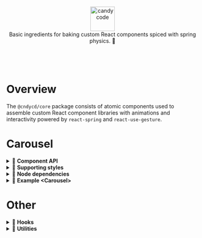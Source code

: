 &nbsp;

&nbsp;

<div align="center">
  <a href="https://candycode.co/">
    <img alt="candycode" src="https://storage.googleapis.com/candycode/candycode.svg" height="64">
  </a>
</div>
<div align="center">
  Basic ingredients for baking custom React components spiced with spring physics. 🧁
</div>

&nbsp;

&nbsp;

# Overview

The `@cndycd/core` package consists of atomic components used to assemble custom React component libraries with animations and interactivity powered by `react-spring` and `react-use-gesture`.

# Carousel

<details><summary>📃 <b>Component API</b></summary>

These atomic components can be used to assemble a custom **&lt;Carousel&gt;** component. Every rendered component accepts `className` and `style` props (as well as all other props accepted by a React DOM node). These props may be used to supplement the basic styles provided in the `styles.css` file, which must be manually added to the project and contain only the minimal CSS necessary for the carousel to function.

## Carousel state

### Provider

A **&lt;Provider&gt;** component must be the parent of all other carousel components and accepts the following props.

| **prop**                          | **default**    | type                                | **details**                                                  |
| --------------------------------- | -------------- | ----------------------------------- | ------------------------------------------------------------ |
| **totalSlides**<br />*(required)* |                | `number`                            | the value must match the length of the `children` prop passed to the **&lt;Track&gt;** component |
| **orientation**<br />             | `'horizontal'` | `'horizontal'` or `'vertical'`      | determines the orientation of the carousel track (experimental) |
| **focusMode**                     | `'auto'`       | `'auto'`, `'manual'`, or `'always'` | `'auto'` toggles keyboard, mouse, and touch interactivity based on whether or not the carousel is visible in the viewport<br /><br />`'manual'` enables interactivity when the carousel is hovered, clicked, or touched and disables it when something outside the carousel is clicked or touched<br /><br />`'always'` always enables interactivity; best when used for carousels that are permanently visible within in the viewport |
| **inViewThreshold**               | `50`           | `number`                            | the number of pixels of the carousel that must be visible in the viewport before automatically gaining focus when `focusMode` is set to `'auto'` |
| **allowGestures**                 | `true`         | `bool`                              | enable/disable mouse and touch support                       |
| **dragThreshold**                 | `50`           | `number`                            | the number of pixels the track must be panned to initiate an automatic slide change |
| **allowKeyboard**                 | `true`         | `bool`                              | enable/disable keyboard support                              |
| **keyboardMode**                  | `'standard'`   | `'standard ` or `'gaming'`          | `'standard'` listens to `↑`, `←`, `↓`,  `→` keyboard codes for moving through slides<br /><br />`'gaming'` listens to `W`, `A`, `S`, `D` in addition to all `'standard'` keys |
| **allowExpansion**                | `true`         | `bool`                              | enable/disable expanded-mode support                         |
| **allowFullscreen**               | `true`         | `bool`                              | enable/disable fullscreen-mode support                       |

## Carousel elements

### Wrapper
A **&lt;Wrapper&gt;** component must placed somewhere within the &lt;Provider&gt; component. It must contain a &lt;Track&gt; component. It may also include a &lt;Drawer&gt; component and other React nodes.

### Track
A **&lt;Track&gt;** component must be placed somewhere within the &lt;Wrapper&gt; component. It must contain one or more &lt;Slide&gt; components as direct children.

### Slide
Each **&lt;Slide&gt;** component must be placed directly under the &lt;Track&gt; component. Each &lt;Slide&gt; can only accept one direct child node.

### Drawer
A **&lt;Drawer&gt;** component may be placed somewhere within the &lt;Wrapper&gt; component, but outside the &lt;Track&gt; component. It can be used to contain one or more control elements or other React nodes.

## Controls
The following control components include built-in interactivity on click and touch events. They may be placed anywhere within the &lt;Provider&gt; component and can accept a `children` prop to wrap its behavior around any React node.

- **&lt;Start&gt;** moves to the first slide
- **&lt;Backward&gt;** moves to the previous slide
- **&lt;Forward&gt;** moves to the next slide
- **&lt;End&gt;** moves to the last slide
- **&lt;Expand&gt;** toggles expanded mode
- **&lt;Fullscreen&gt;** toggles fullscreen mode
</details>

<details><summary>📃 <b>Supporting styles</b></summary>

Use of the assembled **&lt;Carousel&gt;** component requires the following styles.

## Basic carousel functionality *(required)*

```css
.carousel {
  position: relative;
  display: flex;
  width: 100%;
  height: 100%;
  overflow: hidden;
}

.carousel-intersection-observer {
  position: relative;
  display: flex;
  width: 100%;
  height: 100%;
}

.carousel-track {
  position: relative;
  z-index: 0;
  display: flex;
  height: 100%;
}

.carousel-slide {
  min-width: 100%;
  width: 100%;
  max-width: 100%;
  min-height: 100%;
  height: 100%;
  max-height: 100%;
}

.carousel-slide > * {
  min-width: 100% !important;
  width: 100% !important;
  max-width: 100% !important;
  min-height: 100% !important;
  height: 100% !important;
  max-height: 100% !important;
}

.carousel-slide img {
  pointer-events: none !important;
  user-select: none !important;
}

.carousel-button--disabled {
  opacity: 0.5;
  cursor: not-allowed;
}
```

## Gesture functionality *(optional)*

```css
.carousel--gestures {
  touch-action: none;
}

.carousel--gestures * {
  user-select: none;
}
```

## Expansion functionality *(optional)*

```css
.carousel--expanded {
  position: fixed;
  left: 0;
  right: 0;
  top: 0;
  bottom: 0;
  z-index: 1000;
  background: rgba(0, 0, 0, 0.5);
}
```

## **&lt;Drawer&gt;** component *(optional)*

```css
.carousel-drawer {
  position: absolute;
  left: 0;
  right: 0;
  bottom: 0;
  z-index: 10;
  display: flex;
  justify-content: space-around;
  align-items: center;
}
```
</details>

<details><summary>📃 <b>Node dependencies</b></summary>

Use of the assembled **&lt;Carousel&gt;** component requires the following peer dependencies.

- `classnames`
- `prop-types`
- `react`
- `react-dom`
- `react-intersection-observer`
- `react-spring`
- `react-use-gesture`
- `react-use-measure`
</details>

<details><summary>📃 <b>Example &lt;Carousel&gt;</b></summary>

```javascript
import React from "react";
import {
  Provider,
  Wrapper,
  Track,
  Slide,
  Drawer,
  Start,
  Backward,
  Forward,
  End,
  Expand,
  Fullscreen,
} from "@cndycd/core/carousel";

export const Carousel = ({ children, ...rest }) => {
  return (
    <Provider totalSlides={children.length ? children.length : 1} {...rest}>
      <Wrapper>
        <Track>
          {children.length ? (
            children.map((child, index) => <Slide key={index}>{child}</Slide>)
          ) : (
            <Slide>{children}</Slide>
          )}
        </Track>
        <Drawer>
          <Start />
          <Backward />
          <Expand />
          <Fullscreen />
          <Forward />
          <End />
        </Drawer>
      </Wrapper>
    </Provider>
  );
};
```
</details>

# Other

<details><summary>📃 <b>Hooks</b></summary>

The package includes several general-purpose custom hooks.

- `useEffectOnce`
- `useCallbackOnce`
- `useLocalStorage`
- `useOnClickOutside`
</details>

<details><summary>📃 <b>Utilities</b></summary>

The package includes several general-purpose utility functions.

- `capitalize`
- `getFirst`
- `getMarkup`
- `isSSR`
- `take`
- `toCamelCase`
- `toSnakeCase`
</details>
